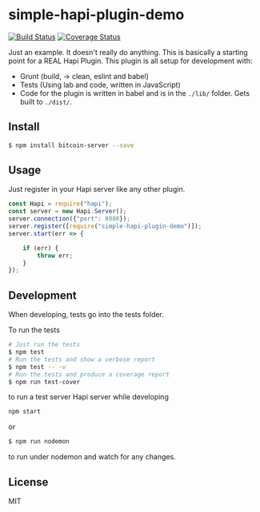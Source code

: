 # simple-hapi-plugin-demo

[![Build Status](https://travis-ci.org/blacksun1/simple-hapi-plugin-demo.svg?branch=master)](https://travis-ci.org/blacksun1/simple-hapi-plugin-demo)
[![Coverage Status](https://coveralls.io/repos/github/blacksun1/simple-hapi-plugin-demo/badge.svg?branch=master)](https://coveralls.io/github/blacksun1/simple-hapi-plugin-demo?branch=master)

Just an example. It doesn't really do anything. This is basically a starting point for a REAL Hapi Plugin. This plugin is all setup for development with:

* Grunt (build, -> clean, eslint and babel)
* Tests (Using lab and code, written in JavaScript)
* Code for the plugin is written in babel and is in the `./lib/` folder. Gets built to `./dist/`.

## Install

```bash
$ npm install bitcoin-server --save
```

## Usage

Just register in your Hapi server like any other plugin.

```js
const Hapi = require("hapi");
const server = new Hapi.Server();
server.connection({"port": 8080});
server.register([require("simple-hapi-plugin-demo")]);
server.start(err => {

    if (err) {
        throw err;
    }
});
```

## Development

When developing, tests go into the tests folder.

To run the tests

```bash
# Just run the tests
$ npm test
# Run the tests and show a verbose report
$ npm test -- -v
# Run the tests and produce a coverage report
$ npm run test-cover
```

to run a test server Hapi server while developing

```bash
npm start
```

or

```bash
$ npm run nodemon
```

to run under nodemon and watch for any changes.

## License

MIT
